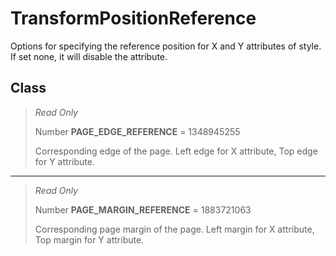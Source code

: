 # TransformPositionReference
Options for specifying the reference position for X and Y attributes of style. If set none, it will disable the attribute.

## Class
> *Read Only* 
> 
> Number **PAGE_EDGE_REFERENCE** = 1348945255
> 
> Corresponding edge of the page. Left edge for X attribute, Top edge for Y attribute.
*** 
> *Read Only* 
> 
> Number **PAGE_MARGIN_REFERENCE** = 1883721063
> 
> Corresponding page margin of the page.  Left margin for X attribute, Top margin for Y attribute.

